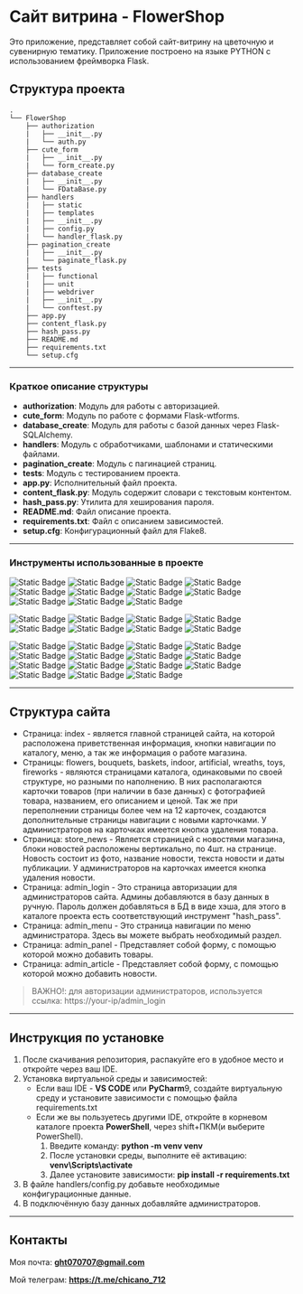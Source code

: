# Сайт витрина - FlowerShop

Это приложение, представляет собой сайт-витрину на цветочную и сувенирную тематику. Приложение построено на языке PYTHON с использованием фреймворка Flask.

## Структура проекта

```
.
└── FlowerShop
    ├── authorization
    |   ├── __init__.py
    |   └── auth.py
    ├── cute_form
    |   ├── __init__.py
    |   └── form_create.py
    ├── database_create
    |   ├── __init__.py
    |   └── FDataBase.py
    ├── handlers
    |   ├── static
    |   ├── templates
    |   ├── __init__.py
    |   ├── config.py
    |   └── handler_flask.py
    ├── pagination_create
    |   ├── __init__.py
    |   └── paginate_flask.py
    ├── tests
    |   ├── functional
    |   ├── unit
    |   ├── webdriver
    |   ├── __init__.py
    |   └── conftest.py
    ├── app.py
    ├── content_flask.py
    ├── hash_pass.py
    ├── README.md
    ├── requirements.txt
    └── setup.cfg
```

___

### Краткое описание структуры

* **authorization**: Модуль для работы с авторизацией.
* **cute_form**: Модуль по работе с формами Flask-wtforms.
* **database_create**: Модуль для работы с базой данных через Flask-SQLAlchemy.
* **handlers**: Модуль с обработчиками, шаблонами и статическими файлами.
* **pagination_create**: Модуль с пагинацией страниц.
* **tests**: Модуль с тестированием проекта.
* **app.py**: Исполнительный файл проекта.
* **content_flask.py**: Модуль содержит словари с текстовым контентом.
* **hash_pass.py**: Утилита для хеширования пароля.
* **README.md**: Файл описание проекта.
* **requirements.txt**: Файл с описанием зависимостей.
* **setup.cfg**: Конфигурационный файл для Flake8.

___

### Инструменты использованные в проекте

![Static Badge](https://img.shields.io/badge/python-3.12.2-badgeContent?style=flat&logo=Python&logoColor=yellow&label=Python&labelColor=blue&color=gray)
![Static Badge](https://img.shields.io/badge/python-2.3.7-badgeContent?style=flat&logo=Werkzeug&logoColor=yellow&label=Werkzeug&labelColor=%23f9ab00&color=%23e2683c)
![Static Badge](https://img.shields.io/badge/python-2021.3-badgeContent?style=flat&logo=Pytz&logoColor=yellow&label=Pytz&labelColor=%23182c32&color=%237eb7aa)
![Static Badge](https://img.shields.io/badge/python-3.0.0-badgeContent?style=flat&logo=Wtforms&logoColor=yellow&label=Wtforms&labelColor=%23E5E3E4&color=%235BA199)
![Static Badge](https://img.shields.io/badge/python-2.0.20-badgeContent?style=flat&logo=Sqlalchemy&logoColor=black&label=Sqlalchemy&labelColor=%23FAD074&color=%23FFA570)
![Static Badge](https://img.shields.io/badge/python-2.26.0-badgeContent?style=flat&logo=Requests&logoColor=black&label=Requests&labelColor=%23B9848C&color=%23806491)
![Static Badge](https://img.shields.io/badge/python-2.9.9-badgeContent?style=flat&logo=Psycopg2&logoColor=black&label=Psycopg2&labelColor=%23b0d3bf&color=%231a512e)
![Static Badge](https://img.shields.io/badge/python-7.2.6-badgeContent?style=flat&logo=Sphinx&logoColor=black&label=Sphinx&labelColor=%23ed983b&color=%23ce3c03)
![Static Badge](https://img.shields.io/badge/python-3.1.3-badgeContent?style=flat&logo=Jinja2&logoColor=black&label=Jinja2&labelColor=%23778FD2&color=%232A3759)
![Static Badge](https://img.shields.io/badge/python-1.3.0-badgeContent?style=flat&logo=Pytest_flask&logoColor=black&label=Pytest_flask&labelColor=%23e4d6f8&color=%23604d9e)
![Static Badge](https://img.shields.io/badge/python-8.1.1-badgeContent?style=flat&logo=Pytest&logoColor=white&label=Pytest&labelColor=%231C252C&color=%23F6F2F6)

![Static Badge](https://img.shields.io/badge/python-2.3.3-badgeContent?style=flat&logo=Flask&logoColor=%2381BECE&label=Flask&labelColor=%23cad4e0&color=gray)
![Static Badge](https://img.shields.io/badge/python-3.1.1-badgeContent?style=flat&logo=Flask-SQLAlchemy&logoColor=%2381BECE&label=Flask-SQLAlchemy&labelColor=%23cd333e&color=%2383a259)
![Static Badge](https://img.shields.io/badge/python-0.6.2-badgeContent?style=flat&logo=Flask-Login&logoColor=%2381BECE&label=Flask-Login&labelColor=%23A7D1D2&color=%23153f65)
![Static Badge](https://img.shields.io/badge/python-2023.10.24-badgeContent?style=flat&logo=Flask-paginate&logoColor=%2381BECE&label=Flask-paginate&labelColor=%23D7A3B6&color=%2354387F)
![Static Badge](https://img.shields.io/badge/python-0.1.4-badgeContent?style=flat&logo=Flask_sslify&logoColor=%2381BECE&label=Flask_sslify&labelColor=%23FEF4C0&color=%23FE8535)
![Static Badge](https://img.shields.io/badge/python-1.1.2-badgeContent?style=flat&logo=Flask_wtf&logoColor=%2381BECE&label=Flask_wtf&labelColor=%236B99C3&color=%23022E66)
![Static Badge](https://img.shields.io/badge/python-3.0.0-badgeContent?style=flat&logo=Flask_limiter&logoColor=%2381BECE&label=Flask_limiter&labelColor=%23cd9e50&color=%23feeb9e)
![Static Badge](https://img.shields.io/badge/python-2.1.0-badgeContent?style=flat&logo=Flask_Caching&logoColor=%2381BECE&label=Flask_Caching&labelColor=%23945D87&color=%23EDD1EC)

![Static Badge](https://img.shields.io/badge/python-7.0.0-badgeContent?style=flat&logo=Flake8&logoColor=%2381BECE&label=Flake8&labelColor=black&color=white)
![Static Badge](https://img.shields.io/badge/python-0.0.8-badgeContent?style=flat&logo=Flake8-annotations-complexity&logoColor=%2381BECE&label=Flake8-annotations-complexity&labelColor=%23A59CD3&color=%234B2D9F)
![Static Badge](https://img.shields.io/badge/python-24.2.6-badgeContent?style=flat&logo=Flake8_bugbear&logoColor=%2381BECE&label=Flake8_bugbear&labelColor=%23677C77&color=%23E0EFEA)
![Static Badge](https://img.shields.io/badge/python-2.3.0-badgeContent?style=flat&logo=Flake8_builtins&logoColor=%2381BECE&label=Flake8_builtins&labelColor=%23EFB9AD&color=%23BC0000)
![Static Badge](https://img.shields.io/badge/python-3.14.0-badgeContent?style=flat&logo=Flake8_comprehensions&logoColor=%2381BECE&label=Flake8_comprehensions&labelColor=%23ffef03&color=%23ca540c)
![Static Badge](https://img.shields.io/badge/python-2.1.0-badgeContent?style=flat&logo=Flake8_commas&logoColor=%2381BECE&label=Flake8_commas&labelColor=%23C9D46C&color=%23338309)
![Static Badge](https://img.shields.io/badge/python-1.7.0-badgeContent?style=flat&logo=Flake8_docstrings&logoColor=%2381BECE&label=Flake8_docstrings&labelColor=%23015366&color=%23A7D1D2)
![Static Badge](https://img.shields.io/badge/python-1.5.0-badgeContent?style=flat&logo=Flake8_eradicate&logoColor=%2381BECE&label=Flake8_eradicate&labelColor=%23CEAD6D&color=%23E1DCE0)
![Static Badge](https://img.shields.io/badge/python-0.18.2-badgeContent?style=flat&logo=Flake8_import_order&logoColor=%2381BECE&label=Flake8_import_order&labelColor=%23806491&color=%23B9848C)
![Static Badge](https://img.shields.io/badge/python-2.1.0-badgeContent?style=flat&logo=Flake8_pep3101&logoColor=%2381BECE&label=Flake8_pep3101&labelColor=%23BC2041&color=%239E8279)
![Static Badge](https://img.shields.io/badge/python-5.0.0-badgeContent?style=flat&logo=Flake8_print&logoColor=%2381BECE&label=Flake8_print&labelColor=%23F38307&color=%23D5F2ED)
![Static Badge](https://img.shields.io/badge/python-0.3.0-badgeContent?style=flat&logo=Flake8_rst_docstrings&logoColor=%2381BECE&label=Flake8_rst_docstrings&labelColor=%23DE60CA&color=%23882380)
![Static Badge](https://img.shields.io/badge/python-0.3.0-badgeContent?style=flat&logo=Flake8_string_format&logoColor=%2381BECE&label=Flake8_string_format&labelColor=%236B99C3&color=%23022E66)
![Static Badge](https://img.shields.io/badge/python-0.3.0-badgeContent?style=flat&logo=Flake8_string_format&logoColor=%2381BECE&label=Flake8_string_format&labelColor=%23dde4ea&color=%236e7478)
![Static Badge](https://img.shields.io/badge/python-0.0.6-badgeContent?style=flat&logo=Flake8_variables_names&logoColor=%2381BECE&label=Flake8_variables_names&labelColor=%23adbf8f&color=%23788e3c)
___

## Структура сайта

* Страница: index - является главной страницей сайта, на которой расположена приветственная информация, кнопки навигации по каталогу, меню, а так же информация о работе магазина.
* Страницы: flowers, bouquets, baskets, indoor, artificial, wreaths, toys, fireworks - являются страницами каталога, одинаковыми по своей структуре, но разными по наполнению. В них располагаются карточки товаров (при наличии в базе данных) с фотографией товара, названием, его описанием и ценой. Так же при переполнении страницы более чем на 12 карточек, создаются дополнительные страницы навигации с новыми карточками. У администраторов на карточках имеется кнопка удаления товара.
* Страница: store_news - Является страницей с новостями магазина, блоки новостей расположены вертикально, по 4шт. на странице. Новость состоит из фото, название новости, текста новости и даты публикации. У администраторов на карточках имеется кнопка удаления новости.
* Страница: admin_login - Это страница авторизации для администраторов сайта. Админы добавляются в базу данных в ручную. Пароль должен добавляться в БД в виде хэша, для этого в каталоге проекта есть соответствующий инструмент "hash_pass".
* Страница: admin_menu - Это страница навигации по меню администратора. Здесь вы можете выбрать необходимый раздел.
* Страница: admin_panel - Представляет собой форму, с помощью которой можно добавить товары.
* Страница: admin_article - Представляет собой форму, с помощью которой можно добавить новости.

> ВАЖНО!: для авторизации администраторов, используется ссылка: https://your-ip/admin_login

___

## Инструкция по установке

1. После скачивания репозитория, распакуйте его в удобное место и откройте через ваш IDE.
2. Установка виртуальной среды и зависимостей:
    * Если ваш IDE - **VS CODE** или **PyCharm**9, создайте виртуальную среду и установите зависимости с помощью файла requirements.txt
    * Если же вы пользуетесь другими IDE, откройте в корневом каталоге проекта 
    **PowerShell**, через shift+ПКМ(и выберите PowerShell).
        1. Введите команду: **python -m venv venv**
        2. После установки среды, выполните её активацию: **venv\Scripts\activate**
        3. Далее установите зависимости: **pip install -r requirements.txt**
3. В файле handlers/config.py добавьте необходимые конфигурационные данные.
4. В подключённую базу данных добавляйте администраторов.

___

## Контакты

Моя почта: **ght070707@gmail.com**

Мой телеграм: **https://t.me/chicano_712**